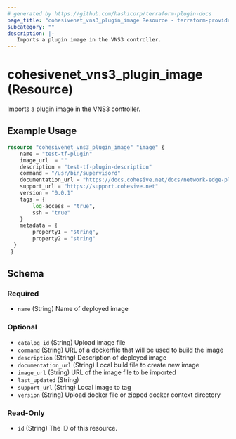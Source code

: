 ```yaml
---
# generated by https://github.com/hashicorp/terraform-plugin-docs
page_title: "cohesivenet_vns3_plugin_image Resource - terraform-provider-cohesivenet"
subcategory: ""
description: |-
   Imports a plugin image in the VNS3 controller.
---
```


# cohesivenet_vns3_plugin_image (Resource)

 Imports a plugin image in the VNS3 controller.

## Example Usage

```terraform
resource "cohesivenet_vns3_plugin_image" "image" {
    name = "test-tf-plugin"
    image_url  = ""
    description = "test-tf-plugin-description"
    command = "/usr/bin/supervisord"
    documentation_url = "https://docs.cohesive.net/docs/network-edge-plugins/donamestuff/"
    support_url = "https://support.cohesive.net"
    version = "0.0.1"
    tags = {
        log-access = "true",
        ssh = "true"
    }
    metadata = {
        property1 = "string",
        property2 = "string"
  }
 }
```

<!-- schema generated by tfplugindocs -->
## Schema

### Required

- `name` (String) Name of deployed image

### Optional

- `catalog_id` (String) Upload image file
- `command` (String) URL of a dockerfile that will be used to build the image
- `description` (String) Description of deployed image
- `documentation_url` (String) Local build file to create new image
- `image_url` (String) URL of the image file to be imported
- `last_updated` (String)
- `support_url` (String) Local image to tag
- `version` (String) Upload docker file or zipped docker context directory

### Read-Only

- `id` (String) The ID of this resource.



